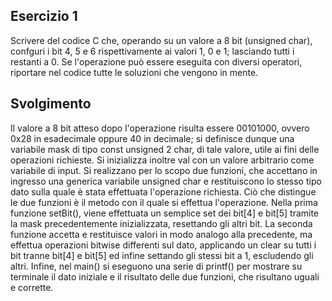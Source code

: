 ## Esercizio 1
Scrivere del codice C che, operando su un valore a 8 bit (unsigned char), confguri i bit 4, 5 e 6 rispettivamente ai valori 1, 0 e 1; lasciando tutti i restanti a 0. Se l'operazione può essere eseguita con diversi operatori, riportare nel codice tutte le soluzioni che vengono in mente.

## Svolgimento

Il valore a 8 bit atteso dopo l'operazione risulta essere 00101000, ovvero 0x28 in esadecimale oppure 40 in decimale; si definisce dunque una variabile mask di tipo const unsigned
2 char, di tale valore, utile ai fini delle operazioni richieste. Si inizializza inoltre val con un valore arbitrario come variabile di input. Si realizzano per lo scopo due funzioni, che accettano in ingresso una generica variabile unsigned char e restituiscono lo stesso tipo dato sulla quale è stata effettuata l'operazione richiesta. Ciò che distingue le due funzioni è il metodo con il quale si effettua l'operazione. Nella prima funzione setBit(), viene effettuata un semplice set dei bit[4] e bit[5] tramite la mask precedentemente inizializzata, resettando gli altri bit. La seconda funzione accetta e restituisce valori in modo analogo alla precedente, ma effettua operazioni bitwise differenti sul dato, applicando un clear su tutti i bit tranne bit[4] e bit[5] ed infine settando gli stessi bit a 1, escludendo gli altri. Infine, nel main() si eseguono una serie di printf() per mostrare su terminale il dato iniziale e il risultato delle due funzioni, che risultano uguali e corrette.
